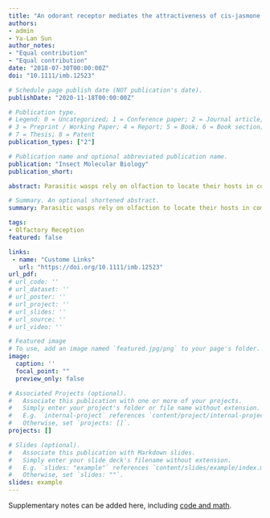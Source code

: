 ```yaml
---
title: "An odorant receptor mediates the attractiveness of cis-jasmone to Campoletis chlorideae, the endoparasitoid of Helicoverpa armigera"
authors:
- admin
- Ya-Lan Sun
author_notes:
- "Equal contribution"
- "Equal contribution"
date: "2018-07-30T00:00:00Z"
doi: "10.1111/imb.12523"

# Schedule page publish date (NOT publication's date).
publishDate: "2020-11-18T00:00:00Z"

# Publication type.
# Legend: 0 = Uncategorized; 1 = Conference paper; 2 = Journal article;
# 3 = Preprint / Working Paper; 4 = Report; 5 = Book; 6 = Book section;
# 7 = Thesis; 8 = Patent
publication_types: ["2"]

# Publication name and optional abbreviated publication name.
publication: "Insect Molecular Biology"
publication_short: 

abstract: Parasitic wasps rely on olfaction to locate their hosts in complex chemical environments. Odorant receptors (ORs) function together with well-conserved odorant coreceptors (ORcos) to determine the sensitivity and specificity of olfactory reception. Campoletis chlorideae (Hymenoptera:Ichneunmonidae) is a solitary larval endoparasitoid of the cotton bollworm, Helicoverpa armigera, and some other noctuid species. To understand the molecular basis of C. chlorideae's olfactory reception, we sequenced the transcriptome of adult male and female heads (including antennae) and identified 211 OR transcripts, with 95 being putatively full length. The tissue expression profiles, as assessed by reverse-transcription PCR, showed that seven ORs were expressed only or more highly in female antennae. Their functions were analysed using the Xenopus laevis oocyte expression system and two-electrode voltage-clamp recordings. CchlOR62 was tuned to cis-jasmone, which was attractive to female C. chlorideae adults and H. armigera larvae in the subsequent behavioural assays. Further bioassays using caged plants showed that the parasitism rate of H. armigera larvae by C. chlorideae on cis-jasmone-treated tobacco plants was higher than on the control plants. Thus, cis-jasmone appears to be an important infochemical involved in the interactions of plants, H. armigera and C. chlorideae, and CchlOR62 mediates the attractiveness of cis-jasmone to C. chlorideae.

# Summary. An optional shortened abstract.
summary: Parasitic wasps rely on olfaction to locate their hosts in complex chemical environments. Odorant receptors (ORs) function together with well-conserved odorant coreceptors (ORcos) to determine the sensitivity and specificity of olfactory reception.

tags:
- Olfactory Reception
featured: false

links:
 - name: "Custome Links"
   url: "https://doi.org/10.1111/imb.12523"
url_pdf: 
# url_code: ''
# url_dataset: ''
# url_poster: ''
# url_project: ''
# url_slides: ''
# url_source: ''
# url_video: ''

# Featured image
# To use, add an image named `featured.jpg/png` to your page's folder. 
image:
  caption: ''
  focal_point: ""
  preview_only: false

# Associated Projects (optional).
#   Associate this publication with one or more of your projects.
#   Simply enter your project's folder or file name without extension.
#   E.g. `internal-project` references `content/project/internal-project/index.md`.
#   Otherwise, set `projects: []`.
projects: []

# Slides (optional).
#   Associate this publication with Markdown slides.
#   Simply enter your slide deck's filename without extension.
#   E.g. `slides: "example"` references `content/slides/example/index.md`.
#   Otherwise, set `slides: ""`.
slides: example
---
```


<!-- {{% alert note %}}
Click the *Cite* button above to demo the feature to enable visitors to import publication metadata into their reference management software.
{{% /alert %}}

{{% alert note %}}
Click the *Slides* button above to demo Academic's Markdown slides feature.
{{% /alert %}} -->

Supplementary notes can be added here, including [code and math](https://sourcethemes.com/academic/docs/writing-markdown-latex/).
